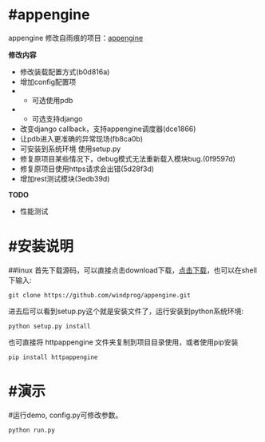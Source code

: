 #appengine
=========
appengine 修改自雨痕的项目：[appengine](https://github.com/qyuhen/appengine)

**修改内容**

* 修改装载配置方式(b0d816a)
* 增加config配置项
* * 可选使用pdb
* * 可选支持django
* 改变django callback，支持appengine调度器(dce1866)
* 让pdb进入更准确的异常现场(fb8ca0b)
* 可安装到系统环境 使用setup.py
* 修复原项目某些情况下，debug模式无法重新载入模块bug.(0f9597d)
* 修复原项目使用https请求会出错(5d28f3d)
* 增加rest测试模块(3edb39d)

**TODO**

* 性能测试


#安装说明
===================
##linux
首先下载源码，可以直接点击download下载，[点击下载](https://github.com/windprog/appengine/archive/master.zip)，也可以在shell下输入:

	git clone https://github.com/windprog/appengine.git

进去后可以看到setup.py这个就是安装文件了，运行安装到python系统环境:

	python setup.py install

也可直接将 httpappengine 文件夹复制到项目目录使用，或者使用pip安装

	pip install httpappengine


#演示
===================
#运行demo, config.py可修改参数。

    python run.py